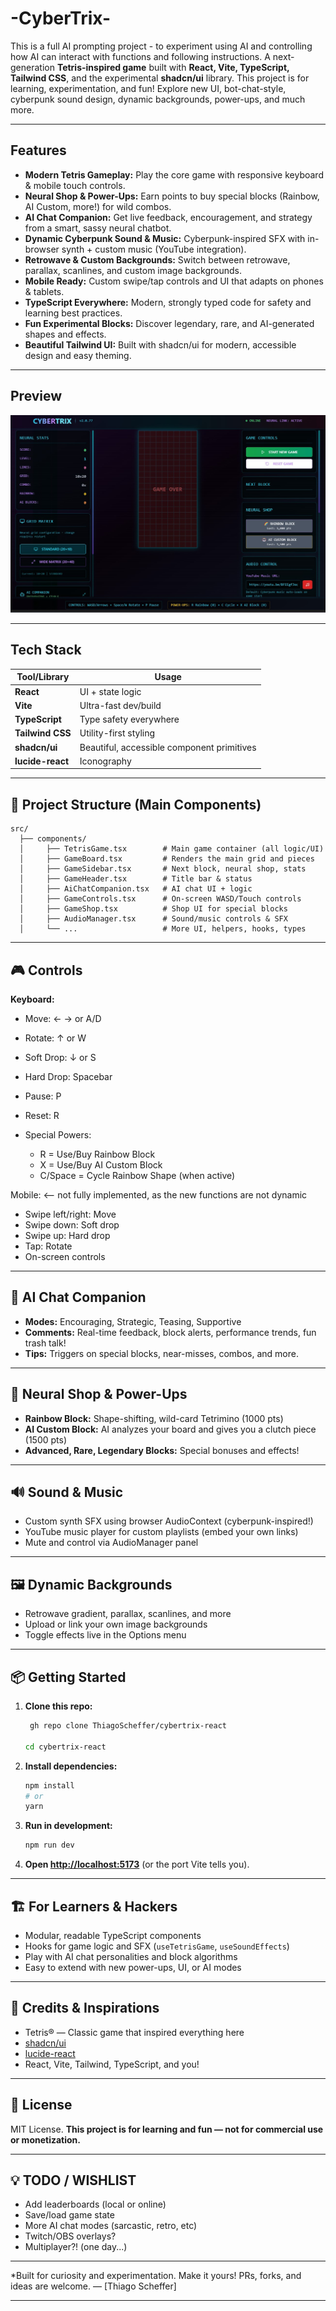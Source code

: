 
# -CyberTrix-

This is a full AI prompting project - to experiment using AI and controlling how AI can interact with functions and following instructions. 
A next-generation **Tetris-inspired game** built with **React, Vite, TypeScript, Tailwind CSS**, and the experimental **shadcn/ui** library.
This project is for learning, experimentation, and fun!
Explore new UI, bot-chat-style, cyberpunk sound design, dynamic backgrounds, power-ups, and much more.

---

## Features

* **Modern Tetris Gameplay:**
  Play the core game with responsive keyboard & mobile touch controls.
* **Neural Shop & Power-Ups:**
  Earn points to buy special blocks (Rainbow, AI Custom, more!) for wild combos.
* **AI Chat Companion:**
  Get live feedback, encouragement, and strategy from a smart, sassy neural chatbot.
* **Dynamic Cyberpunk Sound & Music:**
  Cyberpunk-inspired SFX with in-browser synth + custom music (YouTube integration).
* **Retrowave & Custom Backgrounds:**
  Switch between retrowave, parallax, scanlines, and custom image backgrounds.
* **Mobile Ready:**
  Custom swipe/tap controls and UI that adapts on phones & tablets.
* **TypeScript Everywhere:**
  Modern, strongly typed code for safety and learning best practices.
* **Fun Experimental Blocks:**
  Discover legendary, rare, and AI-generated shapes and effects.
* **Beautiful Tailwind UI:**
  Built with shadcn/ui for modern, accessible design and easy theming.

---

## Preview

![Application Screenshot](media/cybetrix.jpg)


---

##  Tech Stack

| Tool/Library     | Usage                                      |
| ---------------- | ------------------------------------------ |
| **React**        | UI + state logic                           |
| **Vite**         | Ultra-fast dev/build                       |
| **TypeScript**   | Type safety everywhere                     |
| **Tailwind CSS** | Utility-first styling                      |
| **shadcn/ui**    | Beautiful, accessible component primitives |
| **lucide-react** | Iconography                                |

---

## 📁 Project Structure (Main Components)

```
src/
  ├── components/
  │     ├── TetrisGame.tsx        # Main game container (all logic/UI)
  │     ├── GameBoard.tsx         # Renders the main grid and pieces
  │     ├── GameSidebar.tsx       # Next block, neural shop, stats
  │     ├── GameHeader.tsx        # Title bar & status
  │     ├── AiChatCompanion.tsx   # AI chat UI + logic
  │     ├── GameControls.tsx      # On-screen WASD/Touch controls
  │     ├── GameShop.tsx          # Shop UI for special blocks
  │     ├── AudioManager.tsx      # Sound/music controls & SFX
  │     └── ...                   # More UI, helpers, hooks, types
```

---

## 🎮 Controls

**Keyboard:**

* Move: ← → or A/D
* Rotate: ↑ or W
* Soft Drop: ↓ or S
* Hard Drop: Spacebar
* Pause: P
* Reset: R
* Special Powers:

  * R = Use/Buy Rainbow Block
  * X = Use/Buy AI Custom Block
  * C/Space = Cycle Rainbow Shape (when active)

Mobile: <-- not fully implemented, as the new functions are not dynamic

* Swipe left/right: Move
* Swipe down: Soft drop
* Swipe up: Hard drop
* Tap: Rotate
* On-screen controls

---

## 🧠 AI Chat Companion

* **Modes:** Encouraging, Strategic, Teasing, Supportive
* **Comments:** Real-time feedback, block alerts, performance trends, fun trash talk!
* **Tips:** Triggers on special blocks, near-misses, combos, and more.

---

## 🛒 Neural Shop & Power-Ups

* **Rainbow Block:** Shape-shifting, wild-card Tetrimino (1000 pts)
* **AI Custom Block:** AI analyzes your board and gives you a clutch piece (1500 pts)
* **Advanced, Rare, Legendary Blocks:** Special bonuses and effects!

---

## 🔊 Sound & Music

* Custom synth SFX using browser AudioContext (cyberpunk-inspired!)
* YouTube music player for custom playlists (embed your own links)
* Mute and control via AudioManager panel

---

## 🖼️ Dynamic Backgrounds

* Retrowave gradient, parallax, scanlines, and more
* Upload or link your own image backgrounds
* Toggle effects live in the Options menu

---

## 📦 Getting Started

1. **Clone this repo:**

   ```bash
    gh repo clone ThiagoScheffer/cybertrix-react
  
   cd cybertrix-react
   ```

2. **Install dependencies:**

   ```bash
   npm install
   # or
   yarn
   ```

3. **Run in development:**

   ```bash
   npm run dev
   ```

4. **Open [http://localhost:5173](http://localhost:5173)** (or the port Vite tells you).

---

## 🏗️ For Learners & Hackers

* Modular, readable TypeScript components
* Hooks for game logic and SFX (`useTetrisGame`, `useSoundEffects`)
* Play with AI chat personalities and block algorithms
* Easy to extend with new power-ups, UI, or AI modes

---

## 🤝 Credits & Inspirations

* Tetris® — Classic game that inspired everything here
* [shadcn/ui](https://ui.shadcn.com/)
* [lucide-react](https://lucide.dev/)
* React, Vite, Tailwind, TypeScript, and you!

---

## 📜 License

MIT License.
**This project is for learning and fun — not for commercial use or monetization.**

---

## 💡 TODO / WISHLIST

* Add leaderboards (local or online)
* Save/load game state
* More AI chat modes (sarcastic, retro, etc)
* Twitch/OBS overlays?
* Multiplayer?! (one day...)

---

*Built for curiosity and experimentation. Make it yours!
PRs, forks, and ideas are welcome.
— \[Thiago Scheffer]

---

